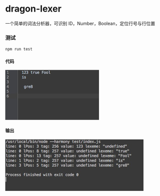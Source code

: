 # dragon-lexer
一个简单的词法分析器，可识别 ID，Number，Boolean，定位行号与行位置

### 测试
```bash
npm run test
```

#### 代码
![代码](./sample2.png)

#### 输出
![输出](./sample.png)
